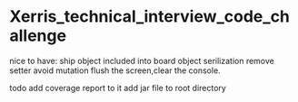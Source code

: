 # Xerris_technical_interview_code_challenge

nice to have:
ship object included into board object
serilization
remove setter avoid mutation
flush the screen,clear the console.


todo
add coverage report to it
add jar file to root directory
